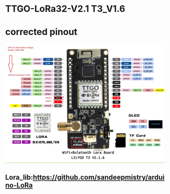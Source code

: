 # TTGO-LoRa32-V2.1 T3_V1.6

# corrected pinout 


![image](https://github.com/umbm/TTGO-LoRa32-V2.1/blob/master/T3_1.6.jpg)

## Lora_lib:https://github.com/sandeepmistry/arduino-LoRa
